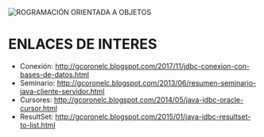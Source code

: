 ![ROGRAMACIÓN ORIENTADA A OBJETOS](https://raw.githubusercontent.com/gcoronelc/UCONT-PROG-OO-2021-10/main/Unidad03/UNIDAD03.png)


# ENLACES DE INTERES

- Conexión: http://gcoronelc.blogspot.com/2017/11/jdbc-conexion-con-bases-de-datos.html
- Seminario: http://gcoronelc.blogspot.com/2013/06/resumen-seminario-java-cliente-servidor.html
- Cursores: http://gcoronelc.blogspot.com/2014/05/java-jdbc-oracle-cursor.html
- ResultSet: http://gcoronelc.blogspot.com/2015/01/java-jdbc-resultset-to-list.html


